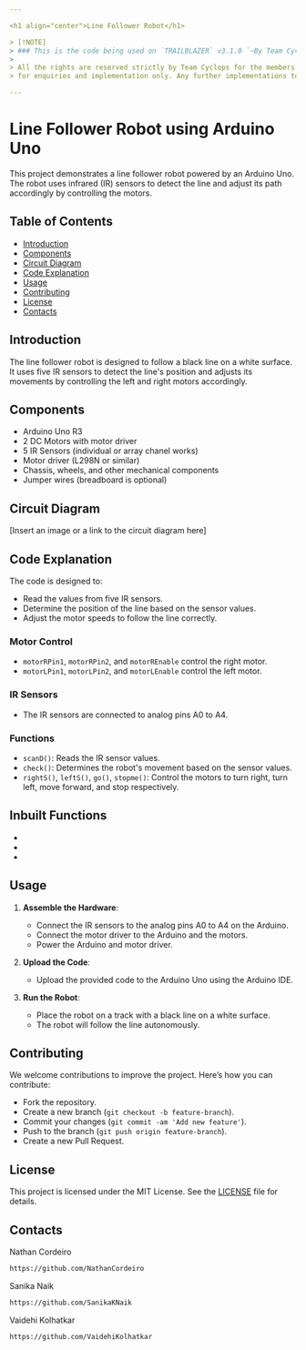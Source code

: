 ```yaml
---

<h1 align="center">Line Follower Robot</h1>

> [!NOTE]
> ### This is the code being used on `TRAILBLAZER` v3.1.0 `~By Team Cyclops`
> 
> All the rights are reserved strictly by Team Cyclops for the members of the team 
> for enquiries and implementation only. Any further implementations to LFR and variation to code will be available on this repository in dedicated branches.

---
```


# Line Follower Robot using Arduino Uno

This project demonstrates a line follower robot powered by an Arduino Uno. The robot uses infrared (IR) sensors to detect the line and adjust its path accordingly by controlling the motors.

## Table of Contents
- [Introduction](#introduction)
- [Components](#components)
- [Circuit Diagram](#circuit-diagram)
- [Code Explanation](#code-explanation)
- [Usage](#usage)
- [Contributing](#contributing)
- [License](#license)
- [Contacts](#contacts)

## Introduction
The line follower robot is designed to follow a black line on a white surface. It uses five IR sensors to detect the line's position and adjusts its movements by controlling the left and right motors accordingly.

## Components
- Arduino Uno R3
- 2 DC Motors with motor driver
- 5 IR Sensors (individual or array chanel works)
- Motor driver (L298N or similar)
- Chassis, wheels, and other mechanical components
- Jumper wires (breadboard is optional)

## Circuit Diagram
[Insert an image or a link to the circuit diagram here]

## Code Explanation
The code is designed to:
- Read the values from five IR sensors.
- Determine the position of the line based on the sensor values.
- Adjust the motor speeds to follow the line correctly.

### Motor Control
- `motorRPin1`, `motorRPin2`, and `motorREnable` control the right motor.
- `motorLPin1`, `motorLPin2`, and `motorLEnable` control the left motor.

### IR Sensors
- The IR sensors are connected to analog pins A0 to A4.

### Functions
- `scanD()`: Reads the IR sensor values.
- `check()`: Determines the robot's movement based on the sensor values.
- `rightS()`, `leftS()`, `go()`, `stopme()`: Control the motors to turn right, turn left, move forward, and stop respectively.

## Inbuilt Functions
-  
-
-

## Usage
1. **Assemble the Hardware**:
   - Connect the IR sensors to the analog pins A0 to A4 on the Arduino.
   - Connect the motor driver to the Arduino and the motors.
   - Power the Arduino and motor driver.

2. **Upload the Code**:
   - Upload the provided code to the Arduino Uno using the Arduino IDE.

3. **Run the Robot**:
   - Place the robot on a track with a black line on a white surface.
   - The robot will follow the line autonomously.

## Contributing
We welcome contributions to improve the project. Here’s how you can contribute:
- Fork the repository.
- Create a new branch (`git checkout -b feature-branch`).
- Commit your changes (`git commit -am 'Add new feature'`).
- Push to the branch (`git push origin feature-branch`).
- Create a new Pull Request.

## License
This project is licensed under the MIT License. See the [LICENSE](LICENSE) file for details.

## Contacts
   Nathan Cordeiro 
   ```sh
   https://github.com/NathanCordeiro
   ```
    
   Sanika Naik
   ```sh
   https://github.com/SanikaKNaik
   ```

   Vaidehi Kolhatkar
   ```sh
   https://github.com/VaidehiKolhatkar
   ```



